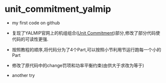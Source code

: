 # unit_commitment_yalmip
- my first code on github

- 复现了YALMIP官网上的机组组合([Unit Commitment](https://yalmip.github.io/example/unitcommitment/))部分,修改了部分代码使代码的可读性更强.

- 按照教程的顺序,将代码分为了4个Part,可以按照小节利用节运行跑每一个小的Part

- 修改了原代码中的change罚项和功率平衡约束(由供大于求改为等于)

- another try

